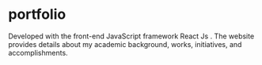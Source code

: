 # portfolio
Developed with the front-end JavaScript framework React Js . The website provides details about my academic background, works, initiatives, and accomplishments.
